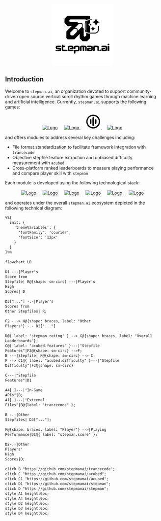 <!-- PROJECT LOGO -->


<br />
<div align="center">
    <picture>
        <source srcset="assets/logo/stepman.ai/dark-mode/stepmanai.png"  media="(prefers-color-scheme: dark)">
        <img src="assets/logo/stepman.ai/no-dark-mode/stepmanai.png" alt="Logo" width="200px" height=auto>
    </picture>
</div>

## Introduction
Welcome to `stepman.ai`, an organization devoted to support community-driven open source vertical scroll rhythm games through machine learning and artificial intelligence. Currently, `stepman.ai` supports the following games:
  <p align="center">
    <a href="https://etternaonline.com/"><picture>
        <source srcset="assets/logo/etterna/dark-mode.svg"  media="(prefers-color-scheme: dark)">
        <img src="assets/logo/etterna/no-dark-mode.svg" alt="Logo" width="50px" height=auto opacity=0.3></a>
    </picture></a>ㅤ
    <a href="https://www.flashflashrevolution.com/"><picture>
        <source srcset="assets/logo/ffr/dark-mode.svg" media="(prefers-color-scheme: dark)">
        <img src="assets/logo/ffr/no-dark-mode.svg" alt="Logo" width="50px" height=auto>
    </picture></a>ㅤ
    <a href="https://osu.ppy.sh/"><picture>
        <source srcset="assets/logo/osumania/dark-mode.svg" media="(prefers-color-scheme: dark)">
        <img src="assets/logo/osumania/no-dark-mode.svg" alt="Logo" width="50px" height=auto opacity=0.3>
    </picture></a>ㅤ
    <a href="https://quavergame.com/"><picture>
        <source srcset="assets/logo/quaver/dark-mode.svg" media="(prefers-color-scheme: dark)">
        <img src="assets/logo/quaver/no-dark-mode.svg" alt="Logo" width="50px" height=auto opacity=0.3>
    </picture></a>
  </p>

and offers modules to address several key challenges including:
- File format standardization to facilitate framework integration with `trancecode`
- Objective stepfile feature extraction and unbiased difficulty measurement with `acubed`
- Cross-platform ranked leaderboards to measure playing performance and compare player skill with `stepman`

Each module is developed using the following technological stack:
<p align="center">
    <a href="https://www.python.org/"><picture>
        <source srcset="https://cdn.simpleicons.org/python/000/fff"  media="(prefers-color-scheme: dark)">
        <img src="https://cdn.simpleicons.org/python/000/000" alt="Logo" width="50px" height=auto></a>
    </picture></a>ㅤ
    <a href="https://github.com/features/actions"><picture>
        <source srcset="https://cdn.simpleicons.org/githubactions/000/fff"  media="(prefers-color-scheme: dark)">
        <img src="https://cdn.simpleicons.org/githubactions/000/000" alt="Logo" width="50px" height=auto></a>
    </picture></a>ㅤ
    <a href="https://ubuntu.com/"><picture>
        <source srcset="https://cdn.simpleicons.org/ubuntu/000/fff"  media="(prefers-color-scheme: dark)">
        <img src="https://cdn.simpleicons.org/ubuntu/000/000" alt="Logo" width="50px" height=auto></a>
    </picture></a>ㅤ
    <a href="https://pypi.org/"><picture>
        <source srcset="https://cdn.simpleicons.org/pypi/000/fff"  media="(prefers-color-scheme: dark)">
        <img src="https://cdn.simpleicons.org/pypi/000/000" alt="Logo" width="50px" height=auto></a>
    </picture></a>ㅤ
    <a href="https://www.docker.com/"><picture>
        <source srcset="https://cdn.simpleicons.org/docker/000/fff"  media="(prefers-color-scheme: dark)">
        <img src="https://cdn.simpleicons.org/docker/000/000" alt="Logo" width="50px" height=auto></a>
    </picture></a>ㅤ
    <a href="https://www.mongodb.com/"><picture>
        <source srcset="https://cdn.simpleicons.org/mongodb/000/fff"  media="(prefers-color-scheme: dark)">
        <img src="https://cdn.simpleicons.org/mongodb/000/000" alt="Logo" width="50px" height=auto></a>
    </picture></a>
</p>

and operates under the overall `stepman.ai` ecosystem depicted in the following technical diagram:

```mermaid
%%{
  init: {
    'themeVariables': {
      'fontFamily': 'courier',
      'fontSize': '12px'
    }
  }
}%%

flowchart LR

D1 ---|Player's
Score from
Stepfile| R@{shape: sm-circ} ---|Player's
High
Scores| D

D3["..."] -.-|Player's
Scores from
Other Stepfiles| R;

F2 -.-> H@{shape: braces, label: "Other
Players"} -.- D2["..."]

D@{ label: "stepman.rating" } --> G@{shape: braces, label: "Overall
Leaderboards"};
C@{ label: "acubed.features" }---|"Stepfile
Features"|F2@{shape: sm-circ} -->F;
B ---|Stepfile| P@{shape: sm-circ} --> C;
P --> C1@{ label: "acubed.difficulty" }---|"Stepfile
Difficulty"|F2@{shape: sm-circ}

C---|"Stepfile
Features"|D1

A4[ ]---|"In-Game
APIs"|B;
A1[ ]---|"External
Files"|B@{label: "trancecode" };

B -.-|Other
Stepfiles| D4["..."];

F@{shape: braces, label: "Player"} -->|Playing
Performance|D1@{ label: "stepman.score" };

D2-.-|Other 
Players'
High
Scores|D;

click B "https://github.com/stepmanai/trancecode";
click C "https://github.com/stepmanai/acubed";
click C1 "https://github.com/stepmanai/acubed";
click D1 "https://github.com/stepmanai/stepman";
click D "https://github.com/stepmanai/stepman";
style A1 height:0px;
style A4 height:0px;
style D2 height:0px;
style D3 height:0px;
style D4 height:0px;

``` 
